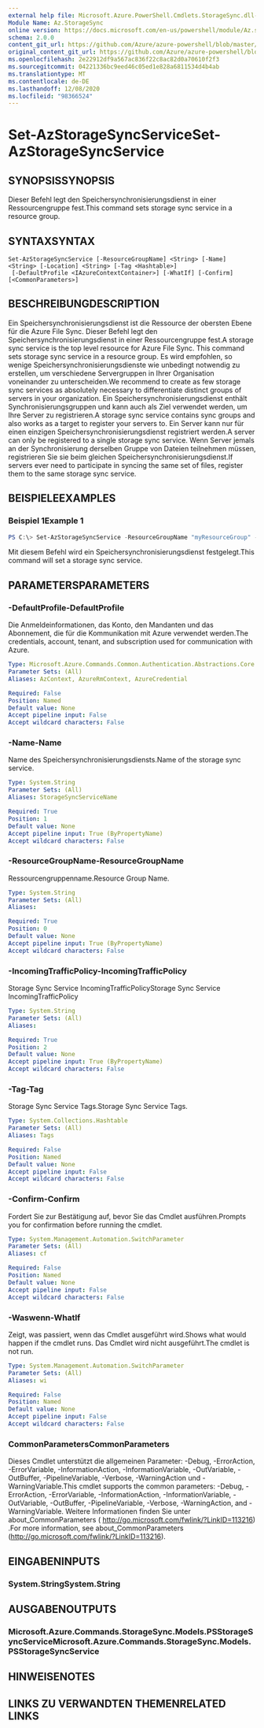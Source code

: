 ```yaml
---
external help file: Microsoft.Azure.PowerShell.Cmdlets.StorageSync.dll-Help.xml
Module Name: Az.StorageSync
online version: https://docs.microsoft.com/en-us/powershell/module/Az.storagesync/set-Azstoragesyncservice
schema: 2.0.0
content_git_url: https://github.com/Azure/azure-powershell/blob/master/src/StorageSync/StorageSync/help/Set-AzStorageSyncService.md
original_content_git_url: https://github.com/Azure/azure-powershell/blob/master/src/StorageSync/StorageSync/help/Set-AzStorageSyncService.md
ms.openlocfilehash: 2e22912df9a567ac836f22c8ac82d0a70610f2f3
ms.sourcegitcommit: 04221336bc9eed46c05ed1e828a6811534d4b4ab
ms.translationtype: MT
ms.contentlocale: de-DE
ms.lasthandoff: 12/08/2020
ms.locfileid: "98366524"
---
```

# <span data-ttu-id="c29da-101">Set-AzStorageSyncService</span><span class="sxs-lookup"><span data-stu-id="c29da-101">Set-AzStorageSyncService</span></span>

## <span data-ttu-id="c29da-102">SYNOPSIS</span><span class="sxs-lookup"><span data-stu-id="c29da-102">SYNOPSIS</span></span>
<span data-ttu-id="c29da-103">Dieser Befehl legt den Speichersynchronisierungsdienst in einer Ressourcengruppe fest.</span><span class="sxs-lookup"><span data-stu-id="c29da-103">This command sets storage sync service in a resource group.</span></span>

## <span data-ttu-id="c29da-104">SYNTAX</span><span class="sxs-lookup"><span data-stu-id="c29da-104">SYNTAX</span></span>

```
Set-AzStorageSyncService [-ResourceGroupName] <String> [-Name] <String> [-Location] <String> [-Tag <Hashtable>]
 [-DefaultProfile <IAzureContextContainer>] [-WhatIf] [-Confirm] [<CommonParameters>]
```

## <span data-ttu-id="c29da-105">BESCHREIBUNG</span><span class="sxs-lookup"><span data-stu-id="c29da-105">DESCRIPTION</span></span>
<span data-ttu-id="c29da-106">Ein Speichersynchronisierungsdienst ist die Ressource der obersten Ebene für die Azure File Sync. Dieser Befehl legt den Speichersynchronisierungsdienst in einer Ressourcengruppe fest.</span><span class="sxs-lookup"><span data-stu-id="c29da-106">A storage sync service is the top level resource for Azure File Sync. This command sets storage sync service in a resource group.</span></span> <span data-ttu-id="c29da-107">Es wird empfohlen, so wenige Speichersynchronisierungsdienste wie unbedingt notwendig zu erstellen, um verschiedene Servergruppen in Ihrer Organisation voneinander zu unterscheiden.</span><span class="sxs-lookup"><span data-stu-id="c29da-107">We recommend to create as few storage sync services as absolutely necessary to differentiate distinct groups of servers in your organization.</span></span> <span data-ttu-id="c29da-108">Ein Speichersynchronisierungsdienst enthält Synchronisierungsgruppen und kann auch als Ziel verwendet werden, um Ihre Server zu registrieren.</span><span class="sxs-lookup"><span data-stu-id="c29da-108">A storage sync service contains sync groups and also works as a target to register your servers to.</span></span> <span data-ttu-id="c29da-109">Ein Server kann nur für einen einzigen Speichersynchronisierungsdienst registriert werden.</span><span class="sxs-lookup"><span data-stu-id="c29da-109">A server can only be registered to a single storage sync service.</span></span> <span data-ttu-id="c29da-110">Wenn Server jemals an der Synchronisierung derselben Gruppe von Dateien teilnehmen müssen, registrieren Sie sie beim gleichen Speichersynchronisierungsdienst.</span><span class="sxs-lookup"><span data-stu-id="c29da-110">If servers ever need to participate in syncing the same set of files, register them to the same storage sync service.</span></span>

## <span data-ttu-id="c29da-111">BEISPIELE</span><span class="sxs-lookup"><span data-stu-id="c29da-111">EXAMPLES</span></span>

### <span data-ttu-id="c29da-112">Beispiel 1</span><span class="sxs-lookup"><span data-stu-id="c29da-112">Example 1</span></span>
```powershell
PS C:\> Set-AzStorageSyncService -ResourceGroupName "myResourceGroup" -StorageSyncServiceName "myStorageSyncServiceName" -IncomingTrafficPolicy "AllowAllTraffic"
```

<span data-ttu-id="c29da-113">Mit diesem Befehl wird ein Speichersynchronisierungsdienst festgelegt.</span><span class="sxs-lookup"><span data-stu-id="c29da-113">This command will set a storage sync service.</span></span>

## <span data-ttu-id="c29da-114">PARAMETERS</span><span class="sxs-lookup"><span data-stu-id="c29da-114">PARAMETERS</span></span>

### <span data-ttu-id="c29da-115">-DefaultProfile</span><span class="sxs-lookup"><span data-stu-id="c29da-115">-DefaultProfile</span></span>
<span data-ttu-id="c29da-116">Die Anmeldeinformationen, das Konto, den Mandanten und das Abonnement, die für die Kommunikation mit Azure verwendet werden.</span><span class="sxs-lookup"><span data-stu-id="c29da-116">The credentials, account, tenant, and subscription used for communication with Azure.</span></span>

```yaml
Type: Microsoft.Azure.Commands.Common.Authentication.Abstractions.Core.IAzureContextContainer
Parameter Sets: (All)
Aliases: AzContext, AzureRmContext, AzureCredential

Required: False
Position: Named
Default value: None
Accept pipeline input: False
Accept wildcard characters: False
```
### <span data-ttu-id="c29da-117">-Name</span><span class="sxs-lookup"><span data-stu-id="c29da-117">-Name</span></span>
<span data-ttu-id="c29da-118">Name des Speichersynchronisierungsdiensts.</span><span class="sxs-lookup"><span data-stu-id="c29da-118">Name of the storage sync service.</span></span>

```yaml
Type: System.String
Parameter Sets: (All)
Aliases: StorageSyncServiceName

Required: True
Position: 1
Default value: None
Accept pipeline input: True (ByPropertyName)
Accept wildcard characters: False
```

### <span data-ttu-id="c29da-119">-ResourceGroupName</span><span class="sxs-lookup"><span data-stu-id="c29da-119">-ResourceGroupName</span></span>
<span data-ttu-id="c29da-120">Ressourcengruppenname.</span><span class="sxs-lookup"><span data-stu-id="c29da-120">Resource Group Name.</span></span>

```yaml
Type: System.String
Parameter Sets: (All)
Aliases:

Required: True
Position: 0
Default value: None
Accept pipeline input: True (ByPropertyName)
Accept wildcard characters: False
```

### <span data-ttu-id="c29da-121">-IncomingTrafficPolicy</span><span class="sxs-lookup"><span data-stu-id="c29da-121">-IncomingTrafficPolicy</span></span>
<span data-ttu-id="c29da-122">Storage Sync Service IncomingTrafficPolicy</span><span class="sxs-lookup"><span data-stu-id="c29da-122">Storage Sync Service IncomingTrafficPolicy</span></span>

```yaml
Type: System.String
Parameter Sets: (All)
Aliases:

Required: True
Position: 2
Default value: None
Accept pipeline input: True (ByPropertyName)
Accept wildcard characters: False
```

### <span data-ttu-id="c29da-123">-Tag</span><span class="sxs-lookup"><span data-stu-id="c29da-123">-Tag</span></span>
<span data-ttu-id="c29da-124">Storage Sync Service Tags.</span><span class="sxs-lookup"><span data-stu-id="c29da-124">Storage Sync Service Tags.</span></span>

```yaml
Type: System.Collections.Hashtable
Parameter Sets: (All)
Aliases: Tags

Required: False
Position: Named
Default value: None
Accept pipeline input: False
Accept wildcard characters: False
```

### <span data-ttu-id="c29da-125">-Confirm</span><span class="sxs-lookup"><span data-stu-id="c29da-125">-Confirm</span></span>
<span data-ttu-id="c29da-126">Fordert Sie zur Bestätigung auf, bevor Sie das Cmdlet ausführen.</span><span class="sxs-lookup"><span data-stu-id="c29da-126">Prompts you for confirmation before running the cmdlet.</span></span>

```yaml
Type: System.Management.Automation.SwitchParameter
Parameter Sets: (All)
Aliases: cf

Required: False
Position: Named
Default value: None
Accept pipeline input: False
Accept wildcard characters: False
```

### <span data-ttu-id="c29da-127">-Waswenn</span><span class="sxs-lookup"><span data-stu-id="c29da-127">-WhatIf</span></span>
<span data-ttu-id="c29da-128">Zeigt, was passiert, wenn das Cmdlet ausgeführt wird.</span><span class="sxs-lookup"><span data-stu-id="c29da-128">Shows what would happen if the cmdlet runs.</span></span> <span data-ttu-id="c29da-129">Das Cmdlet wird nicht ausgeführt.</span><span class="sxs-lookup"><span data-stu-id="c29da-129">The cmdlet is not run.</span></span>

```yaml
Type: System.Management.Automation.SwitchParameter
Parameter Sets: (All)
Aliases: wi

Required: False
Position: Named
Default value: None
Accept pipeline input: False
Accept wildcard characters: False
```

### <span data-ttu-id="c29da-130">CommonParameters</span><span class="sxs-lookup"><span data-stu-id="c29da-130">CommonParameters</span></span>
<span data-ttu-id="c29da-131">Dieses Cmdlet unterstützt die allgemeinen Parameter: -Debug, -ErrorAction, -ErrorVariable, -InformationAction, -InformationVariable, -OutVariable, -OutBuffer, -PipelineVariable, -Verbose, -WarningAction und -WarningVariable.</span><span class="sxs-lookup"><span data-stu-id="c29da-131">This cmdlet supports the common parameters: -Debug, -ErrorAction, -ErrorVariable, -InformationAction, -InformationVariable, -OutVariable, -OutBuffer, -PipelineVariable, -Verbose, -WarningAction, and -WarningVariable.</span></span> <span data-ttu-id="c29da-132">Weitere Informationen finden Sie unter about_CommonParameters ( http://go.microsoft.com/fwlink/?LinkID=113216) .</span><span class="sxs-lookup"><span data-stu-id="c29da-132">For more information, see about_CommonParameters (http://go.microsoft.com/fwlink/?LinkID=113216).</span></span>

## <span data-ttu-id="c29da-133">EINGABEN</span><span class="sxs-lookup"><span data-stu-id="c29da-133">INPUTS</span></span>

### <span data-ttu-id="c29da-134">System.String</span><span class="sxs-lookup"><span data-stu-id="c29da-134">System.String</span></span>

## <span data-ttu-id="c29da-135">AUSGABEN</span><span class="sxs-lookup"><span data-stu-id="c29da-135">OUTPUTS</span></span>

### <span data-ttu-id="c29da-136">Microsoft.Azure.Commands.StorageSync.Models.PSStorageSyncService</span><span class="sxs-lookup"><span data-stu-id="c29da-136">Microsoft.Azure.Commands.StorageSync.Models.PSStorageSyncService</span></span>

## <span data-ttu-id="c29da-137">HINWEISE</span><span class="sxs-lookup"><span data-stu-id="c29da-137">NOTES</span></span>

## <span data-ttu-id="c29da-138">LINKS ZU VERWANDTEN THEMEN</span><span class="sxs-lookup"><span data-stu-id="c29da-138">RELATED LINKS</span></span>

